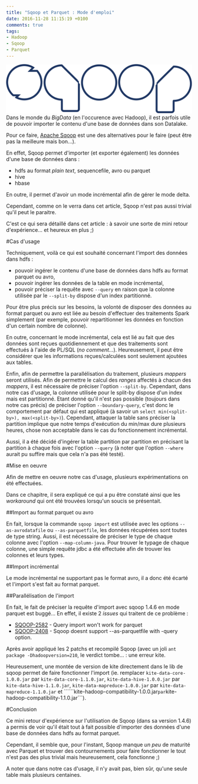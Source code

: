 ```yaml
---
title: "Sqoop et Parquet : Mode d'emploi"
date: 2016-11-28 11:15:19 +0100
comments: true
tags: 
- Hadoop
- Sqoop
- Parquet
---
```

![left-small](/images/apache_Sqoop_logo.png) Dans le monde du _BigData_ (en l'occurence avec Hadoop), il est parfois utile de pouvoir importer le contenu d'une base de données dans son Datalake.

Pour ce faire, [Apache Sqoop](http://sqoop.apache.org/) est une des alternatives pour le faire (peut être pas la meilleure mais bon...). 
 
En effet, Sqoop permet d'importer (et exporter également) les données d'une base de données dans :

- hdfs au format _plain text_, sequencefile, avro ou parquet
- hive
- hbase
 
En outre, il permet d'avoir un mode incrémental afin de gérer le mode delta.

Cependant, comme on le verra dans cet article, Sqoop n'est pas aussi trivial qu'il peut le paraitre.

C'est ce qui sera détaillé dans cet article : à savoir une sorte de mini retour d'expérience... et heureux en plus ;)

<!--more-->

#Cas d'usage

Techniquement, voilà ce qui est souhaité concernant l'import des données dans hdfs : 

- pouvoir ingérer le contenu d'une base de données dans hdfs au format parquet ou avro,
- pouvoir ingérer les données de la table en mode incrémental,
- pouvoir préciser la requête avec ```--query``` en raison que la colonne utilisée par le ```--split-by``` dispose d'un index partitionné.

Pour être plus précis sur les besoins, la volonté de disposer des données au format parquet ou avro est liée au besoin d'effectuer des traitements Spark simplement (par exemple, pouvoir repartitionner les données en fonction d'un certain nombre de colonne).

En outre, concernant le mode incrémental, cela est lié au fait que des données sont reçues quotidiennement et que des traitements sont effectués à l'aide de PL/SQL (_no comment..._). Heureusement, il peut être considérer que les informations reçues/calculées sont seulement ajoutées aux tables.

Enfin, afin de permettre la parallélisation du traitement, plusieurs _mappers_ seront utilisés. Afin de permettre le calcul des _ranges_ affectés à chacun des _mappers_, il est nécessaire de préciser l'option ```--split-by```. Cependant, dans notre cas d'usage, la colonne utilisée pour le split-by dispose d'un index mais est partitionné. Etant donné qu'il n'est pas possible (toujours dans notre cas précis) de préciser l'option ```--boundary-query```, c'est donc le comportement par défaut qui est appliqué (à savoir un ```select min(<split-by>), max(<split-by>)```). Cependant, attaquer la table sans préciser la partition implique que notre temps d'exécution du min/max dure plusieurs heures, chose non acceptable dans le cas du fonctionnement incrémental. 

Aussi, il a été décidé d'ingérer la table partition par partition en précisant la partition à chaque fois avec l'option ```--query``` (à noter que l'option ```--where``` aurait pu suffire mais que cela n'a pas été testé).

#Mise en oeuvre

Afin de mettre en oeuvre notre cas d'usage, plusieurs expérimentations on été effectuées.

Dans ce chapitre, il sera expliqué ce qui a pu être constaté ainsi que les _workaround_ qui ont été trouvées lorsqu'un soucis se présentait.

##Import au format parquet ou avro

En fait, lorsque la commande ```sqoop import``` est utilisée avec les options ```--as-avrodatafile``` ou ```--as-parquetfile```, les données récupérées sont toutes de type string. Aussi, il est nécessaire de préciser le type de chaque colonne avec l'option ```--map-column-java```. Pour trouver le typage de chaque colonne, une simple requête jdbc a été effectuée afin de trouver les colonnes et leurs types.

##Import incrémental

Le mode incrémental ne supportant pas le format avro, il a donc été écarté et l'import s'est fait au format parquet.

##Parallélisation de l'import

En fait, le fait de préciser la requête d'import avec sqoop 1.4.6 en mode parquet est buggé...
En effet, il existe 2 _issues_ qui traitent de ce problème :

- [SQOOP-2582](https://issues.apache.org/jira/browse/SQOOP-2582) - Query import won't work for parquet
- [SQOOP-2408](https://issues.apache.org/jira/browse/SQOOP-2408) - Sqoop doesnt support --as-parquetfile with -query option.

Après avoir appliqué les 2 patchs et recompilé Sqoop (avec un joli ```ant package -Dhadoopversion=210```, le verdict tombe... : une erreur kite.

Heureusement, une montée de version de kite directement dans le lib de sqoop permet de faire fonctionner l'import (ie. remplacer ```kite-data-core-1.0.0.jar``` par ```kite-data-core-1.1.0.jar```, ```kite-data-hive-1.0.0.jar``` par ```kite-data-hive-1.1.0.jar```, ```kite-data-mapreduce-1.0.0.jar``` par ```kite-data-mapreduce-1.1.0.jar``` et ``````kite-hadoop-compatibility-1.0.0.jar``` par ```kite-hadoop-compatibility-1.1.0.jar```).

#Conclusion

Ce mini retour d'expérience sur l'utilisation de Sqoop (dans sa version 1.4.6) a permis de voir qu'il était tout à fait possible d'importer des données d'une base de données dans hdfs au format parquet.

Cependant, il semble que, pour l'instant, Sqoop manque _un peu_ de maturité avec Parquet et trouver des contournements pour faire fonctionner le tout n'est pas des plus trivial mais heureusement, cela fonctionne ;)

A noter que dans notre cas d'usage, il n'y avait pas, bien sûr, qu'une seule table mais plusieurs centaines.
